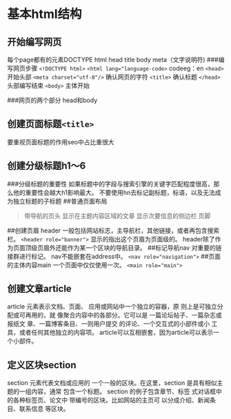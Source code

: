 # 基本html结构
## 开始编写网页
每个page都有的元素DOCTYPE html head title body meta（文字说明符)
###编写网页步骤
`<!DOCTYPE html>`
`<html lang="language-code>` codeeg：en
`<head>`开始头部
`<meta charset="utf-8"/>` 确认网页的字符
`<title>` 确认标题
`</head>` 头部编写结束
`<body>` 主体开始

###网页的两个部分
head和body

## 创建页面标题`<title>`
要重视页面标题的作用seo中占比重很大
## 创建分级标题h1～6
###分级标题的重要性
如果标题中的字段与搜索引擎的关键字匹配程度很高，那么他的重要性会越大h1影响最大。
不要使用hn去标记副标题，标语，以及无法成为独立标题的子标题
##普通页面布局
> 带导航的页头
> 显示在主题内容区域的文章
> 显示次要信息的侧边栏
> 页脚

##创建页眉
header
一般包括网站标志，主导航栏，其他链接，或者再包含搜索栏。
`<header role="banner">` 显示的指出这个页眉为页面级的。
header除了作为页面顶级页眉外还能作为某一个区块的导航目录。
##标记导航nav
对重要的链接群进行标记。
nav不能嵌套在address中。
`<nav role="navigation">`
##页面的主体内容main
一个页面中仅仅使用一次。
`<main role="main">`
## 创建文章article
article 元素表示文档、页面、 应用或网站中一个独立的容器，原 则上是可独立分配或可再用的，就 像聚合内容中的各部分。它可以是 一篇论坛帖子、一篇杂志或报纸文 章、一篇博客条目、一则用户提交 的评论、一个交互式的小部件或小 工具，或者任何其他独立的内容项。
article可以互相嵌套，因为article可以表示一个小部件。

## 定义区块section
section 元素代表文档或应用的 一个一般的区块。在这里，section 是具有相似主题的一组内容，通常 包含一个标题。 
section 的例子包含章节、标签 式对话框中的各种标签页、论文中 带编号的区块。比如网站的主页可 以分成介绍、新闻条目、联系信息 等区块。 



